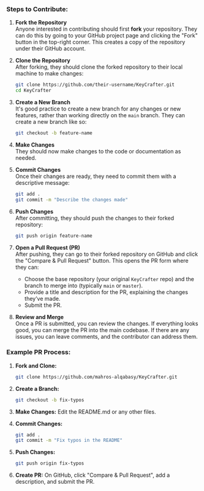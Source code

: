 ### Steps to Contribute:

1. **Fork the Repository**  
   Anyone interested in contributing should first **fork** your repository. They can do this by going to your GitHub project page and clicking the "Fork" button in the top-right corner. This creates a copy of the repository under their GitHub account.

2. **Clone the Repository**  
   After forking, they should clone the forked repository to their local machine to make changes:
   ```bash
   git clone https://github.com/their-username/KeyCrafter.git
   cd KeyCrafter
   ```

3. **Create a New Branch**  
   It's good practice to create a new branch for any changes or new features, rather than working directly on the `main` branch. They can create a new branch like so:
   ```bash
   git checkout -b feature-name
   ```

4. **Make Changes**  
   They should now make changes to the code or documentation as needed.

5. **Commit Changes**  
   Once their changes are ready, they need to commit them with a descriptive message:
   ```bash
   git add .
   git commit -m "Describe the changes made"
   ```

6. **Push Changes**  
   After committing, they should push the changes to their forked repository:
   ```bash
   git push origin feature-name
   ```

7. **Open a Pull Request (PR)**  
   After pushing, they can go to their forked repository on GitHub and click the "Compare & Pull Request" button. This opens the PR form where they can:

   - Choose the base repository (your original `KeyCrafter` repo) and the branch to merge into (typically `main` or `master`).
   - Provide a title and description for the PR, explaining the changes they’ve made.
   - Submit the PR.

8. **Review and Merge**  
   Once a PR is submitted, you can review the changes. If everything looks good, you can merge the PR into the main codebase. If there are any issues, you can leave comments, and the contributor can address them.



### Example PR Process:

1. **Fork and Clone:**
   ```bash
   git clone https://github.com/mahros-alqabasy/KeyCrafter.git
   ```

2. **Create a Branch:**
   ```bash
   git checkout -b fix-typos
   ```

3. **Make Changes:**
   Edit the README.md or any other files.

4. **Commit Changes:**
   ```bash
   git add .
   git commit -m "Fix typos in the README"
   ```

5. **Push Changes:**
   ```bash
   git push origin fix-typos
   ```

6. **Create PR:**
   On GitHub, click "Compare & Pull Request", add a description, and submit the PR.

